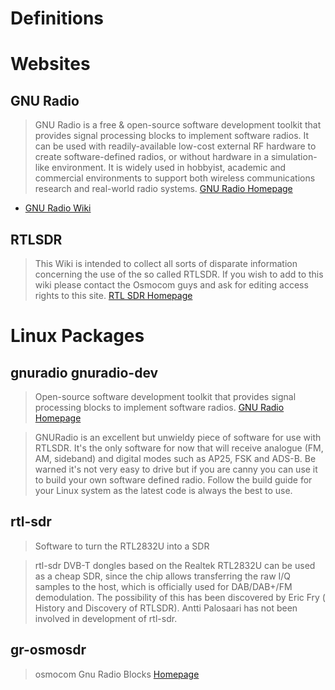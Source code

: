 # Definitions

# Websites

## GNU Radio

> GNU Radio is a free & open-source software development toolkit that provides signal processing blocks to implement software radios. It can be used with readily-available low-cost external RF hardware to create software-defined radios, or without hardware in a simulation-like environment. It is widely used in hobbyist, academic and commercial environments to support both wireless communications research and real-world radio systems. [GNU Radio Homepage](http://gnuradio.org/)

- [GNU Radio Wiki](http://gnuradio.org/redmine/projects/gnuradio/wiki)

## RTLSDR

> This Wiki is intended to collect all sorts of disparate information concerning the use of the so called RTLSDR. If you wish to add to this wiki please contact the Osmocom guys and ask for editing access rights to this site. [RTL SDR Homepage](http://rtlsdr.org/)

# Linux Packages

## gnuradio gnuradio-dev

> Open-source software development toolkit that provides signal processing blocks to implement software radios. [GNU Radio Homepage](http://gnuradio.org/)

> GNURadio is an excellent but unwieldy piece of software for use with RTLSDR. It's the only software for now that will receive analogue (FM, AM, sideband) and digital modes such as AP25, FSK and ADS-B. Be warned it's not very easy to drive but if you are canny you can use it to build your own software defined radio. Follow the build guide for your Linux system as the latest code is always the best to use.

## rtl-sdr 

> Software to turn the RTL2832U into a SDR

> rtl-sdr DVB-T dongles based on the Realtek RTL2832U can be used as a cheap SDR, since the chip allows transferring the raw I/Q samples to the host, which is officially used for DAB/DAB+/FM demodulation. The possibility of this has been discovered by Eric Fry (​History and Discovery of RTLSDR). Antti Palosaari has not been involved in development of rtl-sdr. []()

## gr-osmosdr

> osmocom Gnu Radio Blocks [Homepage](http://sdr.osmocom.org/trac/wiki/GrOsmoSDR)